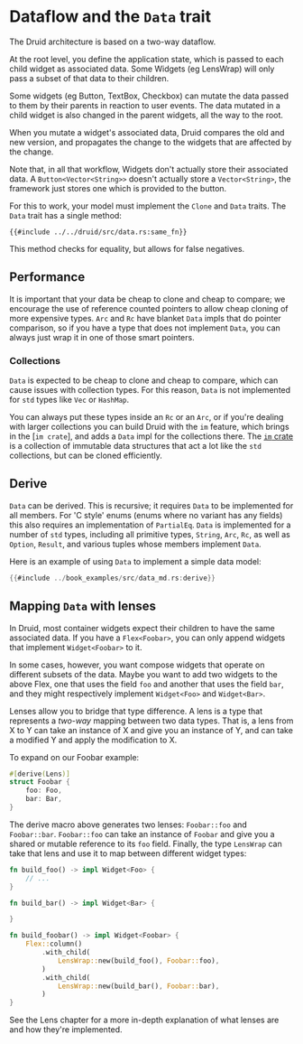 # Dataflow and the `Data` trait

The Druid architecture is based on a two-way dataflow.

At the root level, you define the application state, which is passed to each child widget as associated data. Some Widgets (eg LensWrap) will only pass a subset of that data to their children.

Some widgets (eg Button, TextBox, Checkbox) can mutate the data passed to them by their parents in reaction to user events. The data mutated in a child widget is also changed in the parent widgets, all the way to the root.

When you mutate a widget's associated data, Druid compares the old and new version, and propagates the change to the widgets that are affected by the change.

Note that, in all that workflow, Widgets don't actually store their associated data. A `Button<Vector<String>>` doesn't actually store a `Vector<String>`, the framework just stores one which is provided to the button.

For this to work, your model must implement the `Clone` and `Data` traits. The `Data` trait has a single method:

```rust,no_run,noplaypen
{{#include ../../druid/src/data.rs:same_fn}}
```

This method checks for equality, but allows for false negatives.


## Performance

It is important that your data be cheap to clone and cheap to compare; we encourage the use of reference counted pointers to allow cheap cloning of more expensive types. `Arc` and `Rc` have blanket `Data` impls that do pointer comparison, so if you have a type that does not implement `Data`, you can always just wrap it in one of those smart pointers.

### Collections

`Data` is expected to be cheap to clone and cheap to compare, which can cause
issues with collection types. For this reason, `Data` is not implemented for
`std` types like `Vec` or `HashMap`.

You can always put these types inside an `Rc` or an `Arc`, or if you're dealing with
larger collections you can build Druid with the `im` feature, which brings in
the [`im crate`], and adds a `Data` impl for the collections there. The [`im`
crate] is a collection of immutable data structures that act a lot like the `std`
collections, but can be cloned efficiently.


## Derive

`Data` can be derived. This is recursive; it requires `Data` to be implemented
for all members. For 'C style' enums (enums where no variant has any fields)
this also requires an implementation of `PartialEq`. `Data` is implemented for
a number of `std` types, including all primitive types, `String`, `Arc`, `Rc`,
as well as `Option`, `Result`, and various tuples whose members implement
`Data`.

Here is an example of using `Data` to implement a simple data model:

```rust
{{#include ../book_examples/src/data_md.rs:derive}}
```

[`im` crate]: https://docs.rs/im


## Mapping `Data` with lenses

In Druid, most container widgets expect their children to have the same associated data. If you have a `Flex<Foobar>`, you can only append widgets that implement `Widget<Foobar>` to it.

In some cases, however, you want compose widgets that operate on different subsets of the data. Maybe you want to add two widgets to the above Flex, one that uses the field `foo` and another that uses the field `bar`, and they might respectively implement `Widget<Foo>` and `Widget<Bar>`.

Lenses allow you to bridge that type difference. A lens is a type that represents a *two-way* mapping between two data types. That is, a lens from X to Y can take an instance of X and give you an instance of Y, and can take a modified Y and apply the modification to X.

To expand on our Foobar example:

```rust
#[derive(Lens)]
struct Foobar {
    foo: Foo,
    bar: Bar,
}
```

The derive macro above generates two lenses: `Foobar::foo` and `Foobar::bar`. `Foobar::foo` can take an instance of `Foobar` and give you a shared or mutable reference to its `foo` field. Finally, the type `LensWrap` can take that lens and use it to map between different widget types:

```rust
fn build_foo() -> impl Widget<Foo> {
    // ...
}

fn build_bar() -> impl Widget<Bar> {

}

fn build_foobar() -> impl Widget<Foobar> {
    Flex::column()
        .with_child(
            LensWrap::new(build_foo(), Foobar::foo),
        )
        .with_child(
            LensWrap::new(build_bar(), Foobar::bar),
        )
}
```

See the Lens chapter for a more in-depth explanation of what lenses are and how they're implemented.
